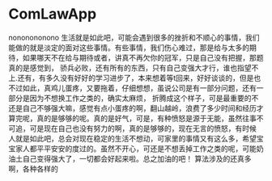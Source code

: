 # ComLawApp
nononononono
生活就是如此吧，可能会遇到很多的挫折和不顺心的事情，我们能做的就是淡定的面对这些事情。有些事情，我们伤心难过，那是给与太多的期待，如果哪天不在给与期待或者，讲真不再欠你的冠军，只是自己没有把握，那题真的是感觉到，
骄兵必败，还有所有的东西，只有自己变强大才行，谁也指望不上.还有，有多久没有好好的学习进步了，本来想着等t回来，好好谈谈的，但是也不过如此，真鸡儿蛋疼，又要拖着，仔细想想，虽说公司是有一部分问题，还有一部分是因为不想换工作之类的，确实太麻烦，
折腾成这个样子，可是最重要的不还是自己不够强大嘛，感觉有点小蛋疼的啊，翻山越岭，浪费了多少时间和经历才算完呢，真的是够够的呢。真的是好气，可是，有种愤怒是源于无能，虽然往事不可追，可是现在自己也没有努力的啊，真的是够够的，现在无言的愤怒，有时候
人就是如此吧，总会对现在稳定的生活不想动，可家里的事情又有这么多，希望宝宝家人都平平安安的度过的。虽然不开心，可还是不想丢掉工作之类的呢，可能奶油土自己变得强大了，一切都会好起来啦。总之加油的吧！
算法涉及的还真多啊，各种各样的
